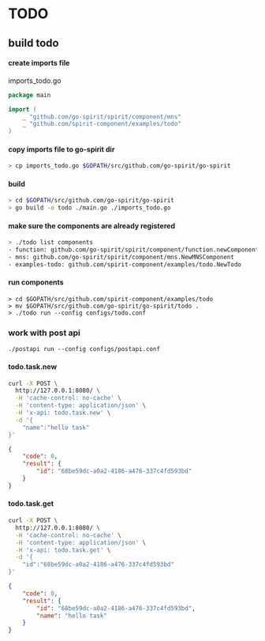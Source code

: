 # TODO

## build todo

#### create imports file

imports_todo.go

```go
package main

import (
	_ "github.com/go-spirit/spirit/component/mns"
	_ "github.com/spirit-component/examples/todo"
)
```

#### copy imports file to go-spirit dir

```bash
> cp imports_todo.go $GOPATH/src/github.com/go-spirit/go-spirit 
```

#### build

```bash
> cd $GOPATH/src/github.com/go-spirit/go-spirit
> go build -o todo ./main.go ./imports_todo.go
```

#### make sure the components are already registered

```bash
> ./todo list components
- function: github.com/go-spirit/spirit/component/function.newComponentFunc
- mns: github.com/go-spirit/spirit/component/mns.NewMNSComponent
- examples-todo: github.com/spirit-component/examples/todo.NewTodo
```


#### run components

```
> cd $GOPATH/src/github.com/spirit-component/examples/todo
> mv $GOPATH/src/github.com/go-spirit/go-spirit/todo .
> ./todo run --config configs/todo.conf
```

### work with post api

```
./postapi run --config configs/postapi.conf
```

#### todo.task.new

```bash
curl -X POST \
  http://127.0.0.1:8080/ \
  -H 'cache-control: no-cache' \
  -H 'content-type: application/json' \
  -H 'x-api: todo.task.new' \
  -d '{
	"name":"hello task"
}'
```


```json
{
    "code": 0,
    "result": {
        "id": "68be59dc-a0a2-4186-a476-337c4fd593bd"
    }
}
```

#### todo.task.get

```bash
curl -X POST \
  http://127.0.0.1:8080/ \
  -H 'cache-control: no-cache' \
  -H 'content-type: application/json' \
  -H 'x-api: todo.task.get' \
  -d '{
	"id":"68be59dc-a0a2-4186-a476-337c4fd593bd"
}'
```

```json
{
    "code": 0,
    "result": {
        "id": "68be59dc-a0a2-4186-a476-337c4fd593bd",
        "name": "hello task"
    }
}
```

